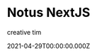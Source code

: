 ---
title: Notus NextJS
github: https://github.com/creativetimofficial/notus-nextjs
demo: https://www.creative-tim.com/product/notus-nextjs
license: MIT
author: creative tim
author_link: ''
date: 2021-04-29T00:00:00.000Z
ssg:
  - Nextjs
cms: null
css:
  - Tailwind
category:
  - Boilerplate
description: >-
  Notus NextJS: Free Tailwind CSS UI Kit and Admin.Start your development with a
  Free Tailwind CSS and NextJS UI Kit and Admin. Let Notus NextJS amaze you with
  its cool features and build tools and get your project to a whole new level.
draft: true
publish_date: '2020-09-01T15:53:58Z'
update_date: '2021-03-19T12:56:55Z'
github_star: 831
github_fork: 670
---